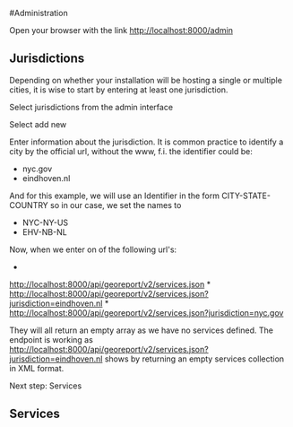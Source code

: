 #Administration

Open your browser with the link 
[http://localhost:8000/admin](http://localhost:8000/admin)

## Jurisdictions

Depending on whether your installation will be hosting a single or 
multiple cities, it is wise to start by entering at least one 
jurisdiction.

Select jurisdictions from the admin interface

Select add new

Enter information about the jurisdiction. It is common practice to 
identify a city by the official url, without the www, f.i. the 
identifier could be:

* nyc.gov
* eindhoven.nl

And for this example, we will use an Identifier in the form 
CITY-STATE-COUNTRY so in our case, we set the names to

* NYC-NY-US
* EHV-NB-NL

Now, when we enter on of the following url's:

* 
[http://localhost:8000/api/georeport/v2/services.json](http://localhost:8000/api/georeport/v2/services.json)
* 
[http://localhost:8000/api/georeport/v2/services.json?jurisdiction=eindhoven.nl](http://localhost:8000/api/georeport/v2/services.json?jurisdiction=eindhoven.nl)
* 
[http://localhost:8000/api/georeport/v2/services.json?jurisdiction=nyc.gov](http://localhost:8000/api/georeport/v2/services.json?jurisdiction=nyc.gov)

They will all return an empty array as we have no services defined. The 
endpoint is working as 
[http://localhost:8000/api/georeport/v2/services.json?jurisdiction=eindhoven.nl](http://localhost:8000/api/georeport/v2/services.json?jurisdiction=eindhoven.nl) 
shows by returning an empty services collection in XML format.

Next step: Services

## Services

